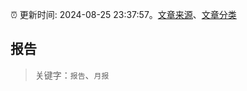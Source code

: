 :alarm_clock: 更新时间: 2024-08-25 23:37:57。[文章来源](/README.md)、[文章分类](/TAGS.md)

## 报告


> 关键字：`报告`、`月报`



